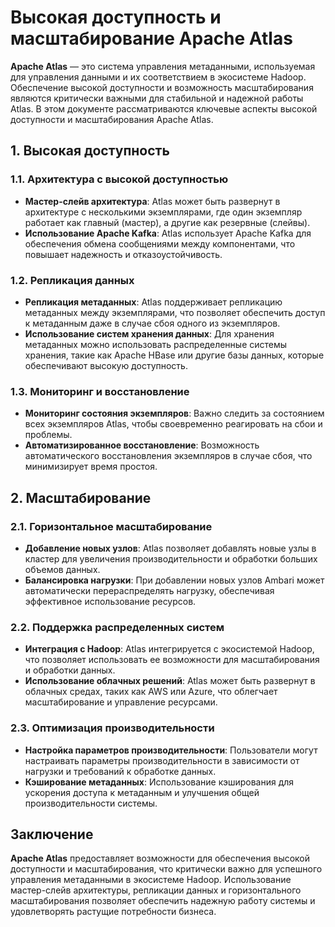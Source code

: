 # Высокая доступность и масштабирование Apache Atlas

**Apache Atlas** — это система управления метаданными, используемая для управления данными и их соответствием в экосистеме Hadoop. Обеспечение высокой доступности и возможность масштабирования являются критически важными для стабильной и надежной работы Atlas. В этом документе рассматриваются ключевые аспекты высокой доступности и масштабирования Apache Atlas.

## 1. **Высокая доступность**

### 1.1. **Архитектура с высокой доступностью**
- **Мастер-слейв архитектура**: Atlas может быть развернут в архитектуре с несколькими экземплярами, где один экземпляр работает как главный (мастер), а другие как резервные (слейвы).
- **Использование Apache Kafka**: Atlas использует Apache Kafka для обеспечения обмена сообщениями между компонентами, что повышает надежность и отказоустойчивость.

### 1.2. **Репликация данных**
- **Репликация метаданных**: Atlas поддерживает репликацию метаданных между экземплярами, что позволяет обеспечить доступ к метаданным даже в случае сбоя одного из экземпляров.
- **Использование систем хранения данных**: Для хранения метаданных можно использовать распределенные системы хранения, такие как Apache HBase или другие базы данных, которые обеспечивают высокую доступность.

### 1.3. **Мониторинг и восстановление**
- **Мониторинг состояния экземпляров**: Важно следить за состоянием всех экземпляров Atlas, чтобы своевременно реагировать на сбои и проблемы.
- **Автоматизированное восстановление**: Возможность автоматического восстановления экземпляров в случае сбоя, что минимизирует время простоя.

## 2. **Масштабирование**

### 2.1. **Горизонтальное масштабирование**
- **Добавление новых узлов**: Atlas позволяет добавлять новые узлы в кластер для увеличения производительности и обработки больших объемов данных.
- **Балансировка нагрузки**: При добавлении новых узлов Ambari может автоматически перераспределять нагрузку, обеспечивая эффективное использование ресурсов.

### 2.2. **Поддержка распределенных систем**
- **Интеграция с Hadoop**: Atlas интегрируется с экосистемой Hadoop, что позволяет использовать ее возможности для масштабирования и обработки данных.
- **Использование облачных решений**: Atlas может быть развернут в облачных средах, таких как AWS или Azure, что облегчает масштабирование и управление ресурсами.

### 2.3. **Оптимизация производительности**
- **Настройка параметров производительности**: Пользователи могут настраивать параметры производительности в зависимости от нагрузки и требований к обработке данных.
- **Кэширование метаданных**: Использование кэширования для ускорения доступа к метаданным и улучшения общей производительности системы.

## Заключение

**Apache Atlas** предоставляет возможности для обеспечения высокой доступности и масштабирования, что критически важно для успешного управления метаданными в экосистеме Hadoop. Использование мастер-слейв архитектуры, репликации данных и горизонтального масштабирования позволяет обеспечить надежную работу системы и удовлетворять растущие потребности бизнеса.
